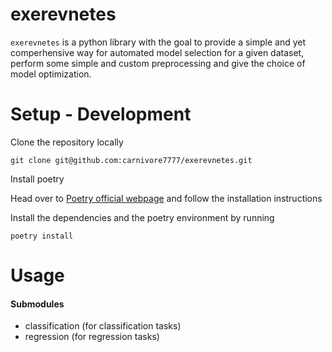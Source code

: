 # exerevnetes

`exerevnetes` is a python library with the goal to provide a simple and yet comperhensive way for automated model selection for a given dataset, perform some simple and custom preprocessing and give the choice of model optimization.

# Setup - Development
Clone the repository locally
```
git clone git@github.com:carnivore7777/exerevnetes.git
```
Install poetry

Head over to [Poetry official webpage](https://python-poetry.org/docs/) and follow the installation instructions

Install the dependencies and the poetry environment by running
```
poetry install
```


# Usage
<h4>Submodules</h4>
<ul>
    <li>classification (for classification tasks)</li>
    <li>regression (for regression tasks)</li>
</ul>